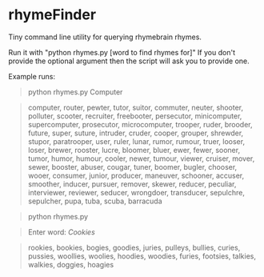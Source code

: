 # rhymeFinder
 
 Tiny command line utility for querying rhymebrain rhymes.

 Run it with "python rhymes.py [word to find rhymes for]"
 If you don't provide the optional argument then the script will ask you to provide one.

 Example runs:
 > python rhymes.py Computer

 > computer, router, pewter, tutor, suitor, commuter, neuter, shooter, polluter, scooter, recruiter, freebooter, persecutor, minicomputer, supercomputer, prosecutor, microcomputer, trooper, ruder, brooder, future, super, suture, intruder, cruder, cooper, grouper, shrewder, stupor, paratrooper, user, ruler, lunar, rumor, rumour, truer, looser, loser, brewer, rooster, lucre, bloomer, bluer, ewer, fewer, sooner, tumor, humor, humour, cooler, newer, tumour, viewer, cruiser, mover, sewer, booster, abuser, cougar, tuner, boomer, bugler, chooser, wooer, consumer, junior, producer, maneuver, schooner, accuser, smoother, inducer, pursuer, remover, skewer, reducer, peculiar, interviewer, reviewer, seducer, wrongdoer, transducer, sepulchre, sepulcher, pupa, tuba, scuba, barracuda

 > python rhymes.py

 > Enter word: *Cookies*
 
 > rookies, bookies, bogies, goodies, juries, pulleys, bullies, curies, pussies, woollies, woolies, hoodies, woodies, furies, footsies, talkies, walkies, doggies, hoagies
